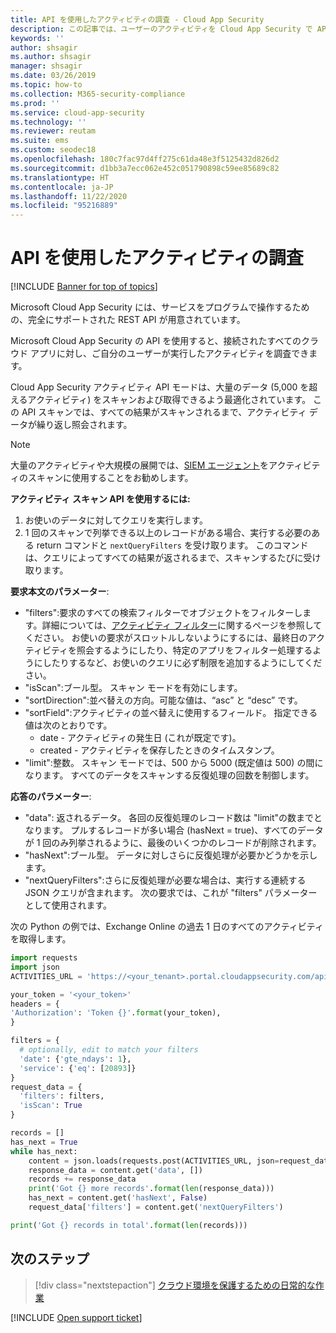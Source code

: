 ```yaml
---
title: API を使用したアクティビティの調査 - Cloud App Security
description: この記事では、ユーザーのアクティビティを Cloud App Security で API を使用して調査する方法について説明します。
keywords: ''
author: shsagir
ms.author: shsagir
manager: shsagir
ms.date: 03/26/2019
ms.topic: how-to
ms.collection: M365-security-compliance
ms.prod: ''
ms.service: cloud-app-security
ms.technology: ''
ms.reviewer: reutam
ms.suite: ems
ms.custom: seodec18
ms.openlocfilehash: 180c7fac97d4ff275c61da48e3f5125432d826d2
ms.sourcegitcommit: d1bb3a7ecc062e452c051790898c59ee85689c82
ms.translationtype: HT
ms.contentlocale: ja-JP
ms.lasthandoff: 11/22/2020
ms.locfileid: "95216889"
---
```

# <a name="investigate-activities-using-the-api"></a>API を使用したアクティビティの調査

[!INCLUDE [Banner for top of topics](includes/banner.md)]

Microsoft Cloud App Security には、サービスをプログラムで操作するための、完全にサポートされた REST API が用意されています。

Microsoft Cloud App Security の API を使用すると、接続されたすべてのクラウド アプリに対し、ご自分のユーザーが実行したアクティビティを調査できます。

Cloud App Security アクティビティ API モードは、大量のデータ (5,000 を超えるアクティビティ) をスキャンおよび取得できるよう最適化されています。 この API スキャンでは、すべての結果がスキャンされるまで、アクティビティ データが繰り返し照会されます。

> [!NOTE]
> 大量のアクティビティや大規模の展開では、[SIEM エージェント](siem.md)をアクティビティのスキャンに使用することをお勧めします。

**アクティビティ スキャン API を使用するには:**

1. お使いのデータに対してクエリを実行します。
1. 1 回のスキャンで列挙できる以上のレコードがある場合、実行する必要のある return コマンドと `nextQueryFilters` を受け取ります。 このコマンドは、クエリによってすべての結果が返されるまで、スキャンするたびに受け取ります。

**要求本文のパラメーター**:

- "filters":要求のすべての検索フィルターでオブジェクトをフィルターします。詳細については、[アクティビティ フィルター](activity-filters-queries.md)に関するページを参照してください。 お使いの要求がスロットルしないようにするには、最終日のアクティビティを照会するようにしたり、特定のアプリをフィルター処理するようにしたりするなど、お使いのクエリに必ず制限を追加するようにしてください。
- "isScan":ブール型。 スキャン モードを有効にします。
- "sortDirection":並べ替えの方向。可能な値は、“asc” と “desc” です。
- "sortField":アクティビティの並べ替えに使用するフィールド。 指定できる値は次のとおりです。
  - date - アクティビティの発生日 (これが既定です)。
  - created - アクティビティを保存したときのタイムスタンプ。
- "limit":整数。 スキャン モードでは、500 から 5000 (既定値は 500) の間になります。 すべてのデータをスキャンする反復処理の回数を制御します。

**応答のパラメーター**:

- "data": 返されるデータ。 各回の反復処理のレコード数は "limit"の数までとなります。 プルするレコードが多い場合 (hasNext = true)、すべてのデータが 1 回のみ列挙されるように、最後のいくつかのレコードが削除されます。
- "hasNext":ブール型。 データに対しさらに反復処理が必要かどうかを示します。
- "nextQueryFilters":さらに反復処理が必要な場合は、実行する連続する JSON クエリが含まれます。 次の要求では、これが "filters" パラメーターとして使用されます。

次の Python の例では、Exchange Online の過去 1 日のすべてのアクティビティを取得します。

``` python
import requests
import json
ACTIVITIES_URL = 'https://<your_tenant>.portal.cloudappsecurity.com/api/v1/activities/'

your_token = '<your_token>'
headers = {
'Authorization': 'Token {}'.format(your_token),
}

filters = {
  # optionally, edit to match your filters
  'date': {'gte_ndays': 1},
  'service': {'eq': [20893]}
}
request_data = {
  'filters': filters,
  'isScan': True
}

records = []
has_next = True
while has_next:
    content = json.loads(requests.post(ACTIVITIES_URL, json=request_data, headers=headers).content)
    response_data = content.get('data', [])
    records += response_data
    print('Got {} more records'.format(len(response_data)))
    has_next = content.get('hasNext', False)
    request_data['filters'] = content.get('nextQueryFilters')

print('Got {} records in total'.format(len(records)))
```

## <a name="next-steps"></a>次のステップ

> [!div class="nextstepaction"]
> [クラウド環境を保護するための日常的な作業](daily-activities-to-protect-your-cloud-environment.md)

[!INCLUDE [Open support ticket](includes/support.md)]
